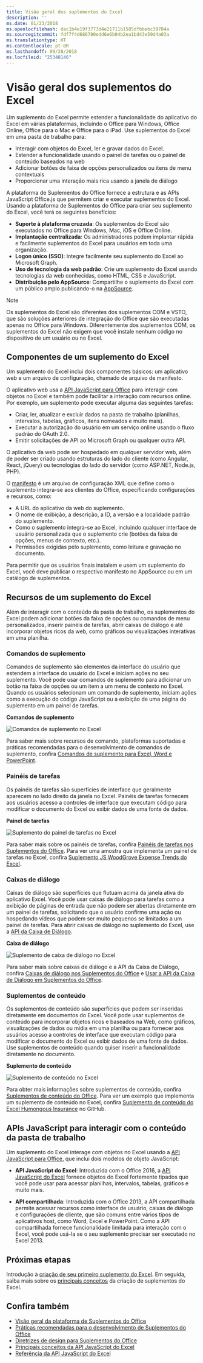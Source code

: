 ```yaml
---
title: Visão geral dos suplementos do Excel
description: ''
ms.date: 01/23/2018
ms.openlocfilehash: dac1b4e19f3773d4e21711b1585dfbbebc39784a
ms.sourcegitcommit: fdf7f4d686700edd6e6b04b2ea1bd43e59d4a03a
ms.translationtype: HT
ms.contentlocale: pt-BR
ms.lasthandoff: 09/28/2018
ms.locfileid: "25348146"
---
```

# <a name="excel-add-ins-overview"></a>Visão geral dos suplementos do Excel

Um suplemento do Excel permite estender a funcionalidade do aplicativo do Excel em várias plataformas, incluindo o Office para Windows, Office Online, Office para o Mac e Office para o iPad. Use suplementos do Excel em uma pasta de trabalho para:

- Interagir com objetos do Excel, ler e gravar dados do Excel. 
- Estender a funcionalidade usando o painel de tarefas ou o painel de conteúdo baseados na web 
- Adicionar botões de faixa de opções personalizados ou itens de menu contextuais
- Proporcionar uma interação mais rica usando a janela de diálogo 

A plataforma de Suplementos do Office fornece a estrutura e as APIs JavaScript Office.js que permitem criar e executar suplementos do Excel. Usando a plataforma de Suplementos do Office para criar seu suplemento do Excel, você terá os seguintes benefícios:

* **Suporte à plataforma cruzada**: Os suplementos do Excel são executados no Office para Windows, Mac, iOS e Office Online.
* **Implantação centralizada**: Os administradores podem implantar rápida e facilmente suplementos do Excel para usuários em toda uma organização.
* **Logon único (SSO)**: Integre facilmente seu suplemento do Excel ao Microsoft Graph.
* **Uso de tecnologia da web padrão**: Crie um suplemento do Excel usando tecnologias da web conhecidas, como HTML, CSS e JavaScript.
* **Distribuição pelo AppSource**: Compartilhe o suplemento do Excel com um público amplo publicando-o na [AppSource](https://appsource.microsoft.com/marketplace/apps?product=office&page=1&src=office&corrid=53245fad-fcbe-41f8-9f97-b0840264f97c&omexanonuid=4a0102fb-b31a-4b9f-9bb0-39d4cc6b789d).

> [!NOTE]
> Os suplementos do Excel são diferentes dos suplementos COM e VSTO, que são soluções anteriores de integração do Office que são executadas apenas no Office para Windows. Diferentemente dos suplementos COM, os suplementos do Excel não exigem que você instale nenhum código no dispositivo de um usuário ou no Excel. 

## <a name="components-of-an-excel-add-in"></a>Componentes de um suplemento do Excel 

Um suplemento do Excel inclui dois componentes básicos: um aplicativo web e um arquivo de configuração, chamado de arquivo de manifesto. 

O aplicativo web usa a [API JavaScript para Office](https://docs.microsoft.com/javascript/office/javascript-api-for-office?view=office-js) para interagir com objetos no Excel e também pode facilitar a interação com recursos online. Por exemplo, um suplemento pode executar alguma das seguintes tarefas:

* Criar, ler, atualizar e excluir dados na pasta de trabalho (planilhas, intervalos, tabelas, gráficos, itens nomeados e muito mais).
* Executar a autorização do usuário em um serviço online usando o fluxo padrão do OAuth 2.0.
* Emitir solicitações de API ao Microsoft Graph ou qualquer outra API.

O aplicativo da web pode ser hospedado em qualquer servidor web, além de poder ser criado usando estruturas do lado do cliente (como Angular, React, jQuery) ou tecnologias do lado do servidor (como ASP.NET, Node.js, PHP).

O [manifesto](../develop/add-in-manifests.md) é um arquivo de configuração XML que define como o suplemento integra-se aos clientes do Office, especificando configurações e recursos, como: 

* A URL do aplicativo da web do suplemento.
* O nome de exibição, a descrição, a ID, a versão e a localidade padrão do suplemento.
* Como o suplemento integra-se ao Excel, incluindo qualquer interface de usuário personalizada que o suplemento crie (botões da faixa de opções, menus de contexto, etc.).
* Permissões exigidas pelo suplemento, como leitura e gravação no documento.

Para permitir que os usuários finais instalem e usem um suplemento do Excel, você deve publicar o respectivo manifesto no AppSource ou em um catálogo de suplementos. 

## <a name="capabilities-of-an-excel-add-in"></a>Recursos de um suplemento do Excel

Além de interagir com o conteúdo da pasta de trabalho, os suplementos do Excel podem adicionar botões da faixa de opções ou comandos de menu personalizados, inserir painéis de tarefas, abrir caixas de diálogo e até incorporar objetos ricos da web, como gráficos ou visualizações interativas em uma planilha.

### <a name="add-in-commands"></a>Comandos de suplemento

Comandos de suplemento são elementos da interface do usuário que estendem a interface do usuário do Excel e iniciam ações no seu suplemento. Você pode usar comandos de suplemento para adicionar um botão na faixa de opções ou um item a um menu de contexto no Excel. Quando os usuários selecionam um comando de suplemento, iniciam ações como a execução do código JavaScript ou a exibição de uma página do suplemento em um painel de tarefas. 

**Comandos de suplemento**

![Comandos de suplemento no Excel](../images/excel-add-in-commands-script-lab.png)

Para saber mais sobre recursos de comando, plataformas suportadas e práticas recomendadas para o desenvolvimento de comandos de suplemento, confira [Comandos de suplemento para Excel, Word e PowerPoint](../design/add-in-commands.md).

### <a name="task-panes"></a>Painéis de tarefas

Os painéis de tarefas são superfícies de interface que geralmente aparecem no lado direito da janela no Excel. Painéis de tarefas fornecem aos usuários acesso a controles de interface que executam código para modificar o documento do Excel ou exibir dados de uma fonte de dados. 

**Painel de tarefas**

![Suplemento do painel de tarefas no Excel](../images/excel-add-in-task-pane-insights.png)

Para saber mais sobre os painéis de tarefas, confira [Painéis de tarefas nos Suplementos do Office](../design/task-pane-add-ins.md). Para ver uma amostra que implementa um painel de tarefas no Excel, confira [Suplemento JS WoodGrove Expense Trends do Excel](https://github.com/OfficeDev/Excel-Add-in-WoodGrove-Expense-Trends).

### <a name="dialog-boxes"></a>Caixas de diálogo

Caixas de diálogo são superfícies que flutuam acima da janela ativa do aplicativo Excel. Você pode usar caixas de diálogo para tarefas como a exibição de páginas de entrada que não podem ser abertas diretamente em um painel de tarefas, solicitando que o usuário confirme uma ação ou hospedando vídeos que podem ser muito pequenos se limitados a um painel de tarefas. Para abrir caixas de diálogo no suplemento do Excel, use a [API da Caixa de Diálogo](https://docs.microsoft.com/javascript/api/office/office.ui?view=office-js).

**Caixa de diálogo**

![Suplemento de caixa de diálogo no Excel](../images/excel-add-in-dialog-choose-number.png)

Para saber mais sobre caixas de diálogo e a API da Caixa de Diálogo, confira [Caixas de diálogo nos Suplementos do Office](../design/dialog-boxes.md) e [Usar a API da Caixa de Diálogo em Suplementos do Office](../develop/dialog-api-in-office-add-ins.md).

### <a name="content-add-ins"></a>Suplementos de conteúdo

Os suplementos de conteúdo são superfícies que podem ser inseridas diretamente em documentos do Excel. Você pode usar suplementos de conteúdo para incorporar objetos ricos e baseados na Web, como gráficos, visualizações de dados ou mídia em uma planilha ou para fornecer aos usuários acesso a controles de interface que executam código para modificar o documento do Excel ou exibir dados de uma fonte de dados. Use suplementos de conteúdo quando quiser inserir a funcionalidade diretamente no documento.

**Suplemento de conteúdo**

![Suplemento de conteúdo no Excel](../images/excel-add-in-content-map.png)

Para obter mais informações sobre suplementos de conteúdo, confira [Suplementos de conteúdo do Office](../design/content-add-ins.md). Para ver um exemplo que implementa um suplemento de conteúdo no Excel, confira [Suplemento de conteúdo do Excel Humongous Insurance](https://github.com/OfficeDev/Excel-Content-Add-in-Humongous-Insurance) no GitHub.

## <a name="javascript-apis-to-interact-with-workbook-content"></a>APIs JavaScript para interagir com o conteúdo da pasta de trabalho

Um suplemento do Excel interage com objetos no Excel usando a [API JavaScript para Office](https://docs.microsoft.com/javascript/office/javascript-api-for-office?view=office-js), que inclui dois modelos de objeto JavaScript:

* **API JavaScript do Excel**: Introduzida com o Office 2016, a [API JavaScript do Excel](https://docs.microsoft.com/javascript/office/overview/excel-add-ins-reference-overview?view=office-js) fornece objetos do Excel fortemente tipados que você pode usar para acessar planilhas, intervalos, tabelas, gráficos e muito mais. 

* **API compartilhada**: Introduzida com o Office 2013, a API compartilhada permite acessar recursos como interface de usuário, caixas de diálogo e configurações de cliente, que são comuns entre vários tipos de aplicativos host, como Word, Excel e PowerPoint. Como a API compartilhada fornece funcionalidade limitada para interação com o Excel, você pode usá-la se o seu suplemento precisar ser executado no Excel 2013.

## <a name="next-steps"></a>Próximas etapas

Introdução à [criação de seu primeiro suplemento do Excel](excel-add-ins-get-started-overview.md). Em seguida, saiba mais sobre os [principais conceitos](excel-add-ins-core-concepts.md) da criação de suplementos do Excel.

## <a name="see-also"></a>Confira também

- [Visão geral da plataforma de Suplementos do Office](../overview/office-add-ins.md)
- [Práticas recomendadas para o desenvolvimento de Suplementos do Office](../concepts/add-in-development-best-practices.md)
- [Diretrizes de design para Suplementos do Office](../design/add-in-design.md)
- [Principais conceitos da API JavaScript do Excel](excel-add-ins-core-concepts.md)
- [Referência da API JavaScript do Excel](https://docs.microsoft.com/javascript/office/overview/excel-add-ins-reference-overview?view=office-js)
